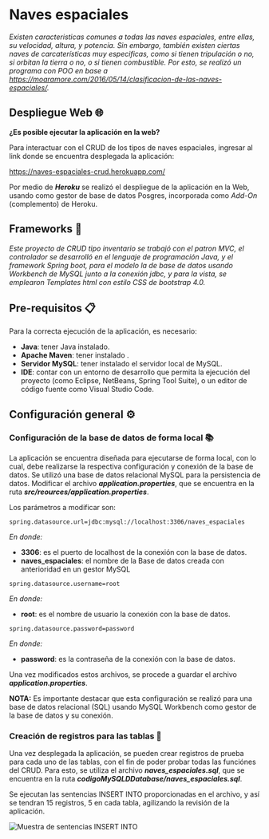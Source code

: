 # Naves espaciales

_Existen caracteristicas comunes a todas las naves espaciales, entre ellas, su velocidad, altura, y potencia. Sin embargo, también existen ciertas naves de carcaterísticas muy especificas, como si tienen tripulación o no, si orbitan la tierra o no, o si tienen combustible. Por esto, se realizó un programa con POO en base a https://moaramore.com/2016/05/14/clasificacion-de-las-naves-espaciales/._


## Despliegue Web 🌐

**¿Es posible ejecutar la aplicación en la web?** 

Para interactuar con el CRUD de los tipos de naves espaciales, ingresar al link donde se encuentra desplegada la aplicación:

https://naves-espaciales-crud.herokuapp.com/

Por medio de _**Heroku**_ se realizó el despliegue de la aplicación en la Web, usando como gestor de base de datos Posgres, incorporada como _Add-On_ (complemento) de Heroku.

## Frameworks 🚀

_Este proyecto de CRUD tipo inventario se trabajó con el patron MVC, el controlador se desarrolló en el lenguaje de programación Java, y el framework Spring boot, para el modelo 
la de base de datos usando Workbench de MySQL junto a la conexión jdbc, y para la vista, se emplearon Templates html con estilo CSS de bootstrap 4.0._

## Pre-requisitos 📋

Para la correcta ejecución de la aplicación, es necesario:
* **Java**: tener Java instalado.
* **Apache Maven**: tener instalado .
* **Servidor MySQL**: tener instalado el servidor local de MySQL.
* **IDE**: contar con un entorno de desarrollo que permita la ejecución del proyecto (como Eclipse, NetBeans, Spring Tool Suite), o un editor de código fuente como Visual Studio Code.


## Configuración general ⚙️

### Configuración de la base de datos de forma local 📚

La aplicación se encuentra diseñada para ejecutarse de forma local, con lo cual, debe realizarse la respectiva configuración y conexión de la base de datos. Se utilizó una base de datos relacional MySQL para la persistencia de datos. Modificar el archivo **_application.properties_**, que se encuentra en la ruta **_src/reources/application.properties_**.

Los parámetros a modificar son:
```
spring.datasource.url=jdbc:mysql://localhost:3306/naves_espaciales
```
_En donde:_
* **3306**: es el puerto de localhost de la conexión con la base de datos.
* **naves_espaciales**: el nombre de la Base de datos creada con anterioridad en un gestor MySQL

```
spring.datasource.username=root
```
_En donde:_
* **root**: es el nombre de usuario la conexión con la base de datos.

```
spring.datasource.password=password
```
_En donde:_
* **password**: es la contraseña de la conexión con la base de datos.

Una vez modificados estos archivos, se procede a guardar el archivo **_application.properties_**. 

**NOTA:** Es importante destacar que esta configuración se realizó para una base de datos relacional (SQL) usando MySQL Workbench como gestor de la base de datos y su conexión.

### Creación de registros para las tablas 📑

Una vez desplegada la aplicación, se pueden crear registros de prueba para cada uno de las tablas, con el fin de poder probar todas las funciónes del CRUD. Para esto, se utiliza el archivo **_naves_espaciales.sql_**, que se encuentra en la ruta **_codigoMySQLDDatabase/naves_espaciales.sql_**.

Se ejecutan las sentencias INSERT INTO proporcionadas en el archivo, y así se tendran 15 registros, 5 en cada tabla, agilizando la revisión de la aplicación.

![Muestra de sentencias INSERT INTO](https://user-images.githubusercontent.com/93292970/180868392-4bb0d556-52b7-4c5e-be7a-0bcf5f017248.png)
